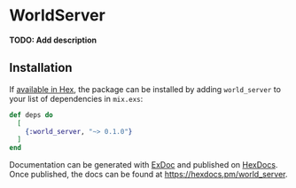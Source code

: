 # WorldServer

**TODO: Add description**

## Installation

If [available in Hex](https://hex.pm/docs/publish), the package can be installed
by adding `world_server` to your list of dependencies in `mix.exs`:

```elixir
def deps do
  [
    {:world_server, "~> 0.1.0"}
  ]
end
```

Documentation can be generated with [ExDoc](https://github.com/elixir-lang/ex_doc)
and published on [HexDocs](https://hexdocs.pm). Once published, the docs can
be found at <https://hexdocs.pm/world_server>.

